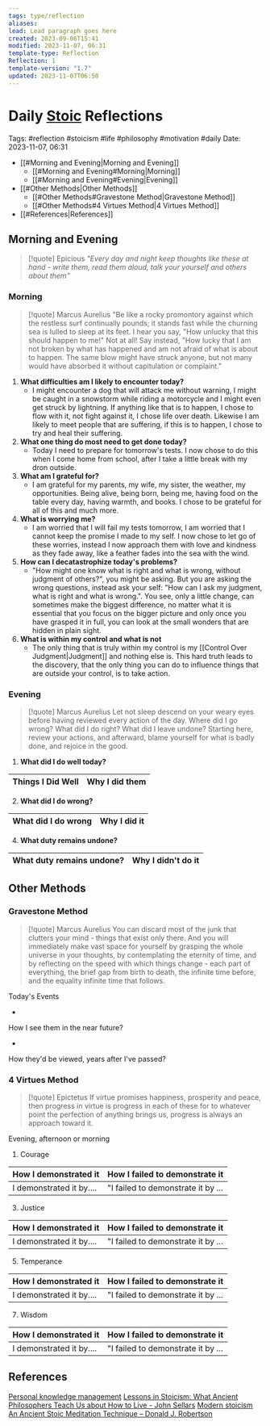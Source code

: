 ```yaml
---
tags: type/reflection
aliases: 
lead: Lead paragraph goes here
created: 2023-09-06T15:41
modified: 2023-11-07, 06:31
template-type: Reflection
Reflection: 1
template-version: "1.7"
updated: 2023-11-07T06:50
---
```



# Daily [Stoic](../SLIP-BOX/Stoicism.md) Reflections

Tags:  #reflection #stoicism #life #philosophy #motivation #daily 
Date: 2023-11-07, 06:31

- [[#Morning and Evening|Morning and Evening]]
	- [[#Morning and Evening#Morning|Morning]]
	- [[#Morning and Evening#Evening|Evening]]
- [[#Other Methods|Other Methods]]
	- [[#Other Methods#Gravestone Method|Gravestone Method]]
	- [[#Other Methods#4 Virtues Method|4 Virtues Method]]
- [[#References|References]]


## Morning and Evening

> [!quote] Epicious 
> _"Every day and night keep thoughts like these at hand - write them, read them aloud, talk your yourself and others about them"_

### Morning

> [!quote] Marcus Aurelius
> "Be like a rocky promontory against which the restless surf continually pounds; it stands fast while the churning sea is lulled to sleep at its feet. I hear you say, "How unlucky that this should happen to me!" Not at all! Say instead, "How lucky that I am not broken by what has happened and am not afraid of what is about to happen. The same blow might have struck anyone, but not many would have absorbed it without capitulation or complaint."

1. **What difficulties am I likely to encounter today?**
	- I might encounter a dog that will attack me without warning, I might be caught in a snowstorm while riding a motorcycle and I might even get struck by lightning. If anything like that is to happen, I chose to flow with it, not fight against it, I chose life over death. Likewise I am likely to meet people that are suffering, if this is to happen, I chose to try and heal their suffering. 
2. **What one thing do most need to get done today?**
	- Today I need to prepare for tomorrow's tests. I now chose to do this when I come home from school, after I take a little break with my dron outside. 
1. **What am I grateful for?**
	- I am grateful for my parents, my wife, my sister, the weather, my opportunities. Being alive, being born, being me, having food on the table every day, having warmth, and books. I chose to be grateful for all of this and much more. 
2. **What is worrying me?**
	- I am worried that I will fail my tests tomorrow, I am worried that I cannot keep the promise I made to my self. I now chose to let go of these worries, instead I now approach them with love and kindness as they fade away, like a feather fades into the sea with the wind. 
3. **How can I decatastrophize today's problems?**
	- "How might one know what is right and what is wrong, without judgment of others?", you might be asking. But you are asking the wrong questions, instead ask your self: "How can I ask my judgment, what is right and what is wrong.". You see, only a little change, can sometimes make the biggest difference, no matter what it is essential that you focus on the bigger picture and only once you have grasped it in full, you can look at the small wonders that are hidden in plain sight. 
4. **What is within my control and what is not**
	- The only thing that is truly within my control is my [[Control Over Judgment|Judgment]] and nothing else is. This hard truth leads to the discovery, that the only thing you can do to influence things that are outside your control, is to take action. 

### Evening

> [!quote] Marcus Aurelius
> Let not sleep descend on your weary eyes before having reviewed every action of the day. Where did I go wrong? What did I do right? What did I leave undone? Starting here, review your actions, and afterward, blame yourself for what is badly done, and rejoice in the good.

1. **What did I do well today?**

| Things I Did Well | Why I did them |
| ------------------- | ---------------- |

2. **What did I do wrong?**

| What did I do wrong | Why I did it |
| ------------------- | ---------------- |

4. **What duty remains undone?**

| What duty remains undone? | Why I didn't do it |
| ------------------- | ---------------- |

## Other Methods

### Gravestone Method

> [!quote] Marcus Aurelius
> You can discard most of the junk that clutters your mind - things that exist only there. And you will immediately make vast space for yourself by grasping the whole universe in your thoughts, by contemplating the eternity of time, and by reflecting on the speed with which things change - each part of everything, the brief gap from birth to death, the infinite time before, and the equality infinite time that follows. 

Today's Events 

-

How I see them in the near future? 

-

How they'd be viewed, years after I've passed?

### 4 Virtues Method

> [!quote] Epictetus 
> If virtue promises happiness, prosperity and peace, then progress in virtue is progress in each of these for to whatever point the perfection of anything brings us, progress is always an approach toward it.

Evening, afternoon or morning

1. Courage 

| How I demonstrated it  | How I failed to demonstrate it |
| ------------------- | ---------------- |
| I demonstrated it by....                 | "I failed to demonstrate it by ...              |

3. Justice

| How I demonstrated it  | How I failed to demonstrate it |
| ------------------- | ---------------- |
| I demonstrated it by....                 | "I failed to demonstrate it by ...             

5. Temperance

| How I demonstrated it  | How I failed to demonstrate it |
| ------------------- | ---------------- |
| I demonstrated it by....                 | "I failed to demonstrate it by ...             

7. Wisdom

| How I demonstrated it  | How I failed to demonstrate it |
| ------------------- | ---------------- |
| I demonstrated it by....                 | "I failed to demonstrate it by ...             

## References

[Personal knowledge management](Personal%20knowledge%20management.md)
[Lessons in Stoicism: What Ancient Philosophers Teach Us about How to Live - John Sellars](https://books.google.cz/books/about/Lessons_in_Stoicism.html?id=ky84zQEACAAJ&redir_esc=y)
[Modern stoicism](https://modernstoicism.com/)
[An Ancient Stoic Meditation Technique – Donald J. Robertson](https://donaldrobertson.name/2017/03/22/an-ancient-stoic-meditation-technique/)



